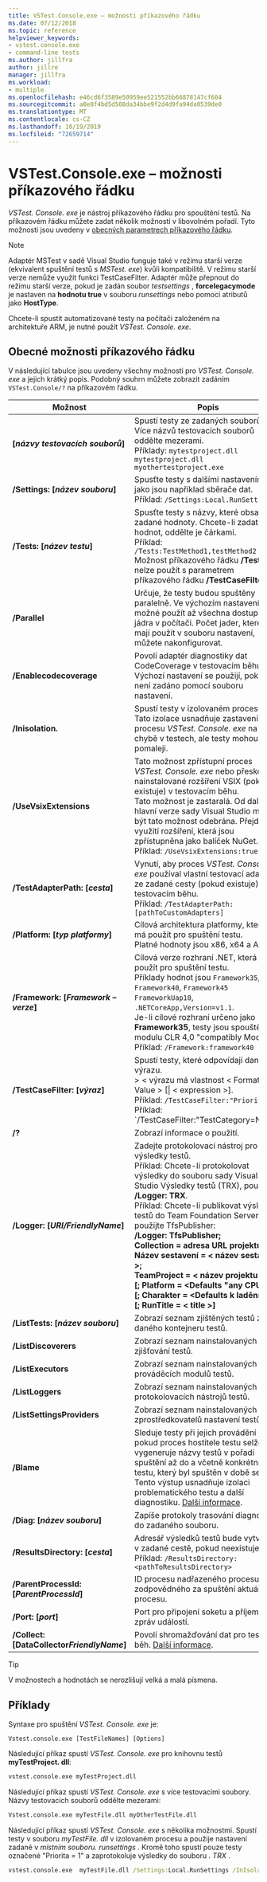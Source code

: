 ```yaml
---
title: VSTest.Console.exe – možnosti příkazového řádku
ms.date: 07/12/2018
ms.topic: reference
helpviewer_keywords:
- vstest.console.exe
- command-line tests
ms.author: jillfra
author: jillre
manager: jillfra
ms.workload:
- multiple
ms.openlocfilehash: e46cd6f3589e50959ee521552bb66878147cf604
ms.sourcegitcommit: a8e8f4bd5d508da34bbe9f2d4d9fa94da0539de0
ms.translationtype: MT
ms.contentlocale: cs-CZ
ms.lasthandoff: 10/19/2019
ms.locfileid: "72659714"
---
```

# <a name="vstestconsoleexe-command-line-options"></a>VSTest.Console.exe – možnosti příkazového řádku

*VSTest. Console. exe* je nástroj příkazového řádku pro spouštění testů. Na příkazovém řádku můžete zadat několik možností v libovolném pořadí. Tyto možnosti jsou uvedeny v [obecných parametrech příkazového řádku](#general-command-line-options).

> [!NOTE]
> Adaptér MSTest v sadě Visual Studio funguje také v režimu starší verze (ekvivalent spuštění testů s *MSTest. exe*) kvůli kompatibilitě. V režimu starší verze nemůže využít funkci TestCaseFilter. Adaptér může přepnout do režimu starší verze, pokud je zadán soubor *testsettings* , **forcelegacymode** je nastaven na **hodnotu true** v souboru *runsettings* nebo pomocí atributů jako **HostType**.
>
> Chcete-li spustit automatizované testy na počítači založeném na architektuře ARM, je nutné použít *VSTest. Console. exe*.

## <a name="general-command-line-options"></a>Obecné možnosti příkazového řádku

V následující tabulce jsou uvedeny všechny možnosti pro *VSTest. Console. exe* a jejich krátký popis. Podobný souhrn můžete zobrazit zadáním `VSTest.Console/?` na příkazovém řádku.

| Možnost | Popis |
|---|---|
|**[*názvy testovacích souborů*]**|Spustí testy ze zadaných souborů. Více názvů testovacích souborů oddělte mezerami.<br />Příklady: `mytestproject.dll` `mytestproject.dll myothertestproject.exe`|
|**/Settings: [*název souboru*]**|Spusťte testy s dalšími nastaveními, jako jsou například sběrače dat.<br />Příklad: `/Settings:Local.RunSettings`|
|**/Tests: [*název testu*]**|Spusťte testy s názvy, které obsahují zadané hodnoty. Chcete-li zadat více hodnot, oddělte je čárkami.<br />Příklad: `/Tests:TestMethod1,testMethod2`<br />Možnost příkazového řádku **/Tests** nelze použít s parametrem příkazového řádku **/TestCaseFilter** .|
|**/Parallel**|Určuje, že testy budou spuštěny paralelně. Ve výchozím nastavení je možné použít až všechna dostupná jádra v počítači. Počet jader, které se mají použít v souboru nastavení, můžete nakonfigurovat.|
|**/Enablecodecoverage**|Povolí adaptér diagnostiky dat CodeCoverage v testovacím běhu.<br />Výchozí nastavení se použijí, pokud není zadáno pomocí souboru nastavení.|
|**/Inisolation.**|Spustí testy v izolovaném procesu.<br />Tato izolace usnadňuje zastavení procesu *VSTest. Console. exe* na chybě v testech, ale testy mohou běžet pomaleji.|
|**/UseVsixExtensions**|Tato možnost zpřístupní proces *VSTest. Console. exe* nebo přeskočí nainstalované rozšíření VSIX (pokud existuje) v testovacím běhu.<br />Tato možnost je zastaralá. Od další hlavní verze sady Visual Studio může být tato možnost odebrána. Přejděte k využití rozšíření, která jsou zpřístupněna jako balíček NuGet.<br />Příklad: `/UseVsixExtensions:true`|
|**/TestAdapterPath: [*cesta*]**|Vynutí, aby proces *VSTest. Console. exe* používal vlastní testovací adaptéry ze zadané cesty (pokud existuje) v testovacím běhu.<br />Příklad: `/TestAdapterPath:[pathToCustomAdapters]`|
|**/Platform: [*typ platformy*]**|Cílová architektura platformy, která se má použít pro spuštění testu.<br />Platné hodnoty jsou x86, x64 a ARM.|
|**/Framework: [*Framework – verze*]**|Cílová verze rozhraní .NET, která se má použít pro spuštění testu.<br />Příklady hodnot jsou `Framework35`, `Framework40`, `Framework45` `FrameworkUap10`, `.NETCoreApp,Version=v1.1`.<br />Je-li cílové rozhraní určeno jako **Framework35**, testy jsou spouštěny v modulu CLR 4,0 "compatibly Mode".<br />Příklad: `/Framework:framework40`|
|**/TestCaseFilter: [*výraz*]**|Spustí testy, které odpovídají danému výrazu.<br />\> < výrazu má vlastnost < Format \> = < Value \> [\| < expression \>].<br />Příklad: `/TestCaseFilter:"Priority=1"`<br />Příklad: `/TestCaseFilter:"TestCategory=Nightly|FullyQualifiedName=Namespace.ClassName.MethodName"`<br />Možnost příkazového řádku **/TestCaseFilter** nelze použít s parametrem příkazového řádku **/Tests** . <br />Informace o vytváření a používání výrazů najdete v tématu [testovací případ Filter](https://github.com/Microsoft/vstest-docs/blob/master/docs/filter.md).|
|**/?**|Zobrazí informace o použití.|
|**/Logger: [*URI/FriendlyName*]**|Zadejte protokolovací nástroj pro výsledky testů.<br />Příklad: Chcete-li protokolovat výsledky do souboru sady Visual Studio Výsledky testů (TRX), použijte **/Logger: TRX**.<br />Příklad: Chcete-li publikovat výsledky testů do Team Foundation Server, použijte TfsPublisher:<br />**/Logger: TfsPublisher;**<br />**Collection = adresa URL projektu < \>;**<br />**Název sestavení = < název sestavení \>;**<br />**TeamProject = < název projektu \>;**<br />**[; Platform = \<Defaults "any CPU" >]**<br />**[; Charakter = \<Defaults k ladění >]**<br />**[; RunTitle = < title \>]**|
|**/ListTests: [*název souboru*]**|Zobrazí seznam zjištěných testů z daného kontejneru testů.|
|**/ListDiscoverers**|Zobrazí seznam nainstalovaných zjišťování testů.|
|**/ListExecutors**|Zobrazí seznam nainstalovaných prováděcích modulů testů.|
|**/ListLoggers**|Zobrazí seznam nainstalovaných protokolovacích nástrojů testů.|
|**/ListSettingsProviders**|Zobrazí seznam nainstalovaných zprostředkovatelů nastavení testů.|
|**/Blame**|Sleduje testy při jejich provádění a, pokud proces hostitele testu selže, vygeneruje názvy testů v pořadí spuštění až do a včetně konkrétního testu, který byl spuštěn v době selhání. Tento výstup usnadňuje izolaci problematického testu a další diagnostiku. [Další informace](https://github.com/Microsoft/vstest-docs/blob/master/docs/extensions/blame-datacollector.md).|
|**/Diag: [*název souboru*]**|Zapíše protokoly trasování diagnostiky do zadaného souboru.|
|**/ResultsDirectory: [*cesta*]**|Adresář výsledků testů bude vytvořen v zadané cestě, pokud neexistuje.<br />Příklad: `/ResultsDirectory:<pathToResultsDirectory>`|
|**/ParentProcessId: [*ParentProcessId*]**|ID procesu nadřazeného procesu zodpovědného za spuštění aktuálního procesu.|
|**/Port: [*port*]**|Port pro připojení soketu a příjem zpráv událostí.|
|**/Collect: [DataCollector*FriendlyName*]**|Povolí shromažďování dat pro testovací běh. [Další informace](https://aka.ms/vstest-collect).|

> [!TIP]
> V možnostech a hodnotách se nerozlišují velká a malá písmena.

## <a name="examples"></a>Příklady

Syntaxe pro spuštění *VSTest. Console. exe* je:

`Vstest.console.exe [TestFileNames] [Options]`

Následující příkaz spustí *VSTest. Console. exe* pro knihovnu testů **myTestProject. dll**:

```cmd
vstest.console.exe myTestProject.dll
```

Následující příkaz spustí *VSTest. Console. exe* s více testovacími soubory. Názvy testovacích souborů oddělte mezerami:

```cmd
Vstest.console.exe myTestFile.dll myOtherTestFile.dll
```

Následující příkaz spustí *VSTest. Console. exe* s několika možnostmi. Spustí testy v souboru *myTestFile. dll* v izolovaném procesu a použije nastavení zadané v *místním souboru. runsettings* . Kromě toho spustí pouze testy označené "Priorita = 1" a zaprotokoluje výsledky do souboru *. TRX* .

```cmd
vstest.console.exe  myTestFile.dll /Settings:Local.RunSettings /InIsolation /TestCaseFilter:"Priority=1" /Logger:trx
```
